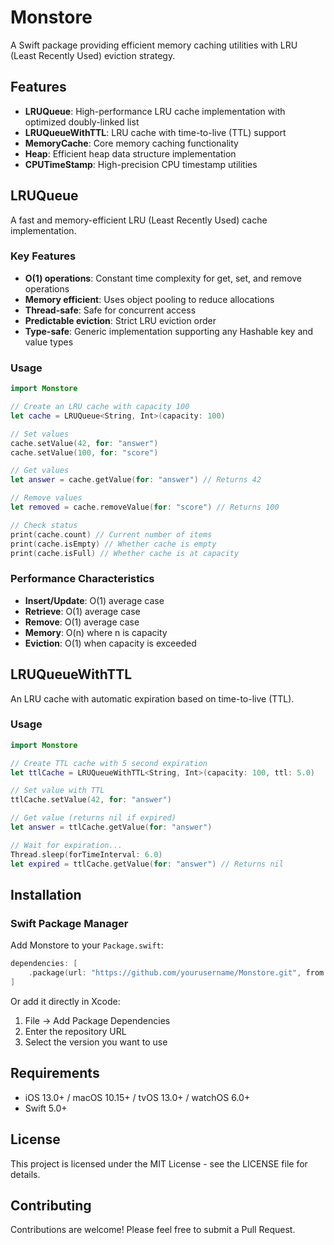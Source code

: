 # Monstore

A Swift package providing efficient memory caching utilities with LRU (Least Recently Used) eviction strategy.

## Features

- **LRUQueue**: High-performance LRU cache implementation with optimized doubly-linked list
- **LRUQueueWithTTL**: LRU cache with time-to-live (TTL) support
- **MemoryCache**: Core memory caching functionality
- **Heap**: Efficient heap data structure implementation
- **CPUTimeStamp**: High-precision CPU timestamp utilities

## LRUQueue

A fast and memory-efficient LRU (Least Recently Used) cache implementation.

### Key Features

- **O(1) operations**: Constant time complexity for get, set, and remove operations
- **Memory efficient**: Uses object pooling to reduce allocations
- **Thread-safe**: Safe for concurrent access
- **Predictable eviction**: Strict LRU eviction order
- **Type-safe**: Generic implementation supporting any Hashable key and value types

### Usage

```swift
import Monstore

// Create an LRU cache with capacity 100
let cache = LRUQueue<String, Int>(capacity: 100)

// Set values
cache.setValue(42, for: "answer")
cache.setValue(100, for: "score")

// Get values
let answer = cache.getValue(for: "answer") // Returns 42

// Remove values
let removed = cache.removeValue(for: "score") // Returns 100

// Check status
print(cache.count) // Current number of items
print(cache.isEmpty) // Whether cache is empty
print(cache.isFull) // Whether cache is at capacity
```

### Performance Characteristics

- **Insert/Update**: O(1) average case
- **Retrieve**: O(1) average case  
- **Remove**: O(1) average case
- **Memory**: O(n) where n is capacity
- **Eviction**: O(1) when capacity is exceeded

## LRUQueueWithTTL

An LRU cache with automatic expiration based on time-to-live (TTL).

### Usage

```swift
import Monstore

// Create TTL cache with 5 second expiration
let ttlCache = LRUQueueWithTTL<String, Int>(capacity: 100, ttl: 5.0)

// Set value with TTL
ttlCache.setValue(42, for: "answer")

// Get value (returns nil if expired)
let answer = ttlCache.getValue(for: "answer")

// Wait for expiration...
Thread.sleep(forTimeInterval: 6.0)
let expired = ttlCache.getValue(for: "answer") // Returns nil
```

## Installation

### Swift Package Manager

Add Monstore to your `Package.swift`:

```swift
dependencies: [
    .package(url: "https://github.com/yourusername/Monstore.git", from: "1.0.0")
]
```

Or add it directly in Xcode:
1. File → Add Package Dependencies
2. Enter the repository URL
3. Select the version you want to use

## Requirements

- iOS 13.0+ / macOS 10.15+ / tvOS 13.0+ / watchOS 6.0+
- Swift 5.0+

## License

This project is licensed under the MIT License - see the LICENSE file for details.

## Contributing

Contributions are welcome! Please feel free to submit a Pull Request. 